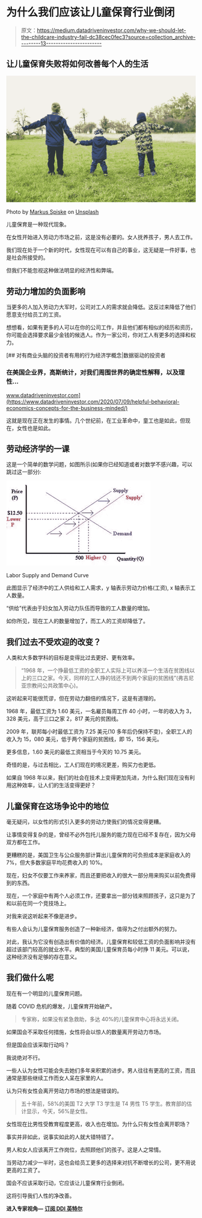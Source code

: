 # 为什么我们应该让儿童保育行业倒闭

> 原文：<https://medium.datadriveninvestor.com/why-we-should-let-the-childcare-industry-fail-dc38cec0fec3?source=collection_archive---------13----------------------->

## 让儿童保育失败将如何改善每个人的生活

![](img/354c3777b472cdea2374221e7c3cb88d.png)

Photo by [Markus Spiske](https://unsplash.com/@markusspiske?utm_source=medium&utm_medium=referral) on [Unsplash](https://unsplash.com?utm_source=medium&utm_medium=referral)

儿童保育是一种现代现象。

在女性开始进入劳动力市场之前，这是没有必要的。女人抚养孩子，男人去工作。

我们现在处于一个新的时代，女性现在可以有自己的事业，这无疑是一件好事，也是社会所接受的。

但我们不能忽视这种做法明显的经济性和弊端。

## 劳动力增加的负面影响

当更多的人加入劳动力大军时，公司对工人的需求就会降低。这反过来降低了他们愿意支付给员工的工资。

想想看，如果有更多的人可以在你的公司工作，并且他们都有相似的经历和资历，你可能会选择要求最少金钱的候选人。作为一家公司，你对工人有更多的选择和权力。

[](https://www.datadriveninvestor.com/2020/07/09/helpful-behavioral-economics-concepts-for-the-business-minded/) [## 对有商业头脑的投资者有用的行为经济学概念|数据驱动的投资者

### 在美国企业界，高斯统计，对我们周围世界的确定性解释，以及理性…

www.datadriveninvestor.com](https://www.datadriveninvestor.com/2020/07/09/helpful-behavioral-economics-concepts-for-the-business-minded/) 

这就是现在正在发生的事情。几个世纪前，在工业革命中，童工也是如此，但现在，女性也是如此。

## 劳动经济学的一课

这是一个简单的数学问题，如图所示(如果你已经知道或者对数学不感兴趣，可以跳过这一部分):

![](img/f50fabf60a6ab26f4d74202033ccd649.png)

Labor Supply and Demand Curve

此图显示了经济中的工人供给和工人需求，y 轴表示劳动力价格(工资), x 轴表示工人数量。

“供给”代表由于妇女加入劳动力队伍而导致的工人数量的增加。

如你所见，现在工人的数量增加了，而工人的工资却降低了。

## 我们过去不受欢迎的改变？

人类和大多数学科的目标是变得比过去更好、更有效率。

> “1968 年，一个挣最低工资的全职工人实际上可以养活一个生活在贫困线以上的三口之家。今天，同样的工人挣的钱还不到两个家庭的贫困线”(弗吉尼亚宗教间公共政策中心)。

这听起来可能很荒谬，但在劳动力翻倍的情况下，这是有道理的。

1968 年，最低工资为 1.60 美元，一名雇员每周工作 40 小时，一年的收入为 3，328 美元，高于三口之家 2，817 美元的贫困线。

2009 年，联邦每小时最低工资为 7.25 美元(10 多年后仍保持不变)，全职工人的收入为 15，080 美元，低于两个家庭的贫困线，即 15，156 美元。

更多信息，1.60 美元的最低工资相当于今天的 10.75 美元。

奇怪的是，与过去相比，工人们现在的境况更差，购买力也更低。

如果自 1968 年以来，我们的社会在技术上变得更加先进，为什么我们现在没有利用这种效率，让人们的生活变得更好？

## 儿童保育在这场争论中的地位

毫无疑问，以女性的形式引入更多的劳动力使我们的情况变得更糟。

让事情变得复杂的是，曾经不必外包托儿服务的能力现在已经不复存在，因为父母双方都在工作。

更糟糕的是，美国卫生与公众服务部计算出儿童保育的可负担成本是家庭收入的 7%，但大多数家庭平均花费收入的 10%。

现在，妇女不仅要工作来养家，而且还要把收入的很大一部分用来购买以前免费得到的东西。

现在，一个家庭中有两个人必须工作，还要拿出一部分钱来照顾孩子，这只是为了和以前在同一个竞技场上。

对我来说这听起来不像是进步。

有些人会认为儿童保育服务创造了一种新经济，值得为之付出额外的努力。

对此，我认为它没有创造出有价值的经济。儿童保育和较低工资的负面影响并没有超过该部门较高的就业水平。典型的美国儿童保育员每小时挣 11 美元。可以说，这种经济没有足够的存在意义。

## 我们做什么呢

现在有一个明显的儿童保育问题。

随着 COVID 危机的爆发，儿童保育开始破产。

> 专家称，如果没有紧急救助，多达 40%的儿童保育中心将永远关闭。

如果国会不采取任何措施，女性将会以惊人的数量离开劳动力市场。

但是国会应该采取行动吗？

我说绝对不行。

一些人认为女性可能会失去她们多年来积累的进步。男人往往有更高的工资，而且通常是那些继续工作而女人呆在家里的人。

认为只有女性会离开劳动力市场的想法是错误的。

> 五十年前，58%的美国 T2 大学 T3 学生是 T4 男性 T5 学生。教育部的估计显示，今天，56%是女性。

女性现在比男性受教育程度更高，收入也在增加。为什么只有女性会离开职场？

事实并非如此，说事实如此的人就大错特错了。

男人和女人应该离开工作岗位，去照顾他们的孩子。这是人之常情。

当劳动力减少一半时，这也会给员工更多的选择来对抗不断增长的公司，更不用说更高的工资了。

国会不应该采取行动，它应该让儿童保育行业倒闭。

这将引导我们人性的净改善。

**进入专家视角—** [**订阅 DDI 英特尔**](https://datadriveninvestor.com/ddi-intel)
